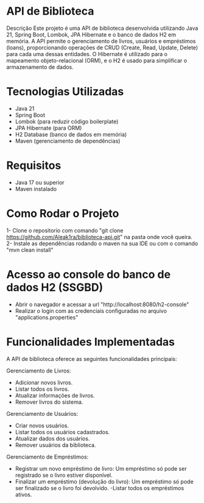 # API de Biblioteca
Descrição
Este projeto é uma API de biblioteca desenvolvida utilizando Java 21, Spring Boot, Lombok, JPA Hibernate e o banco de dados H2 em memória. A API permite o gerenciamento de livros, usuários e empréstimos (loans), proporcionando operações de CRUD (Create, Read, Update, Delete) para cada uma dessas entidades. O Hibernate é utilizado para o mapeamento objeto-relacional (ORM), e o H2 é usado para simplificar o armazenamento de dados.

# Tecnologias Utilizadas
- Java 21
- Spring Boot
- Lombok (para reduzir código boilerplate)
- JPA Hibernate (para ORM)
- H2 Database (banco de dados em memória)
- Maven (gerenciamento de dependências)
  
# Requisitos
- Java 17 ou superior
- Maven instalado

# Como Rodar o Projeto
1- Clone o repositorio com comando "git clone https://github.com/Aleak1ra/biblioteca-api.git" na pasta onde você queira.
2- Instale as dependências rodando o maven na sua IDE ou com o comando "mvn clean install"

# Acesso ao console do banco de dados H2 (SSGBD)
- Abrir o navegador e acessar a url "http://localhost:8080/h2-console"
- Realizar o login com as credenciais configuradas no arquivo "applications.properties"

# Funcionalidades Implementadas
A API de biblioteca oferece as seguintes funcionalidades principais:

Gerenciamento de Livros:

- Adicionar novos livros.
- Listar todos os livros.
- Atualizar informações de livros.
- Remover livros do sistema.

Gerenciamento de Usuários:

- Criar novos usuários.
- Listar todos os usuários cadastrados.
- Atualizar dados dos usuários.
- Remover usuários da biblioteca.

Gerenciamento de Empréstimos:

- Registrar um novo empréstimo de livro:
Um empréstimo só pode ser registrado se o livro estiver disponível.
- Finalizar um empréstimo (devolução do livro):
Um empréstimo só pode ser finalizado se o livro foi devolvido.
-Listar todos os empréstimos ativos.


